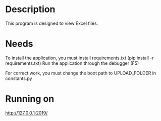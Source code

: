 # Description
This program is designed to view Excel files.

# Needs
To install the application, you must install requirements.txt (pip install -r requirements.txt) 
Run the application through the debugger (F5)

For correct work, you must change the boot path to UPLOAD_FOLDER in constants.py

# Running on
http://127.0.0.1:2019/
